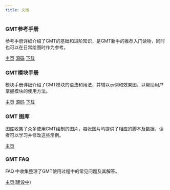 ```yaml
---
title: 文档
---
```


<div class="row">
    <div class="col-sm-6 col-md-3 col-lg-3">
        <div class="thumbnail">
            <div class="caption">
            <h3 class="text-center"><i class="fa fa-book"></i> GMT参考手册</h3>
            <p>参考手册详细介绍了GMT的基础和进阶知识，是GMT新手的推荐入门读物，同时也可以在日常绘图时作为参考。</p>
            <div class="text-center">
            <a href="http://docs.gmt-china.org" class="btn btn-primary" role="button">主页</a>
            <a href="https://github.com/gmt-china/GMT_docs" class="btn btn-default" role="button">源码</a>
            <a href="http://gmt-china.org/download/" class="btn btn-default" role="button">下载</a>
            </div>
            </div>
        </div>
    </div>
    <div class="col-sm-6 col-md-3 col-lg-3">
        <div class="thumbnail">
            <div class="caption">
            <h3 class="text-center"><i class="fa fa-book"></i> GMT模块手册</h3>
            <p>模块手册详细介绍了GMT模块的语法和用法，并辅以示例和效果图，以帮助用户掌握模块的使用方法。</p>
            <div class="text-center">
            <a href="http://modules.gmt-china.org" class="btn btn-primary" role="button">主页</a>
            <a href="https://github.com/gmt-china/GMT_modules" class="btn btn-default" role="button">源码</a>
            <a href="http://gmt-china.org/download/" class="btn btn-default" role="button">下载</a>
            </div>
            </div>
        </div>
    </div>
    <div class="clearfix visible-sm"></div>
    <div class="col-sm-6 col-md-3 col-lg-3">
        <div class="thumbnail">
            <div class="caption">
            <h3 class="text-center"><i class="fa fa-image"></i> GMT 图库</h3>
            <p>图库收集了众多使用GMT绘制的图片，每张图片均提供了相应的脚本及数据，读者可以学习并修改这些示例。</p>
            <div class="text-center">
            <a href="http://gmt-china.org/gallery/" class="btn btn-primary" role="button">主页</a>
            </div>
            </div>
        </div>
    </div>
    <div class="col-sm-6 col-md-3 col-lg-3">
        <div class="thumbnail">
            <div class="caption">
            <h3 class="text-center"><i class="fa fa-question-circle"></i> GMT FAQ</h3>
            <p>FAQ 中收集整理了GMT使用过程中的常见问题及其解答。</p>
            <div class="text-center">
            <a href="https://github.com/gmt-china/faq" class="btn btn-primary" role="button">主页(建设中)</a>
            </div>
            </div>
        </div>
    </div>
</div>
